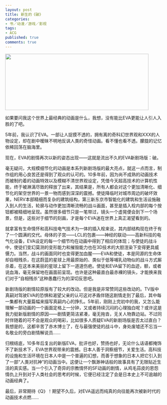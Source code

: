 ```yaml
---
layout: post
title: 新生的《破》
categories:
- 书／动漫／游戏／影视
tags:
- ACG
published: true
comments: true
---
```

<p><a href="http://trowa.org/wp-content/media/2010/06/AdvanceText.jpg"><img class="alignnone size-full wp-image-714" title="Evangelion 2.22 Logo" src="http://trowa.org/wp-content/media/2010/06/AdvanceText.jpg" alt="" width="461" height="181" /></a></p>

<p>如果要问我这个世界上最经典的动画是什么，我想，没有能比EVA更能让人引人入胜的了吧。</p>

<p>5年前，我认识了EVA。一部让人捉摸不透的，拥有离的奇科幻世界观和XXX的人物设定，却在剧中暧昧不明地反讽人类的奇怪动画。看不懂也看不透。朦胧的记忆依稀回荡在脑海里。</p>

<p>现在，EVA的剧情再次以新的姿态出现——这就是流出不久的EVA新剧场版：破。</p>

<p>毫无疑问，大规模细节化的动画是本系列新剧场版的最大亮点，就这一点而言，制作组的用心良苦还是得到了观众的认可的。10多年前，因为尚不成熟的动画技术而被制约着的动画特效以及模糊不清世界观设定，凭借今天超高技术的计算机性能，终于被淋漓尽致的释放了出来，其结果是，所有人都会对这个更加清晰化、细节化的架空世界的一景一物而感到深深的震撼。使徒降临时对城市周边的破坏效果，NERV本部精细而复杂的建筑结构，第三新东京市智能化的建筑和生活设施融入到人的生活，轮廓与动作更加清晰流畅的战斗画面，甚至是插入栓内部的每个按钮都被精细地呈现。虽然很多细节只是一笔带过，镜头一个虚晃便会到下一个场景，但是，这些对于细节的刻画，才是每个EVA迷在世界上真正渴望看到的。</p>

<p>就拿富有生命情怀和高科技电气技术为一体的插入栓来说，其内部结构现在终于有了一个圆满的交代。母体的子宫——LCL的包裹——神经的联动——高新科技的电气化设备，EVA设定的每一个细节均在动画中得到了相应的体现；与使徒的战斗中，使徒们变幻莫测的变形能力和摧毁能力也在3D技术的大胆渲染下变得更具威慑力。当然，战斗的画面同时也变得更加血腥——EVA和使徒，本是同源的生命体却自相残杀，在这蔚蓝的星球上用最原始的、类似于低等哺乳动物似的战斗方式厮杀着，在这本来美丽的星球上留下一道道伤疤。使徒和EVA留下的血迹，额，或者说血海，毫无保留地在画面前呈现。也许是这种最直白最赤裸的镜头，才能换来我们对于“自相残杀”这种愚蠢行为的深切反思吧。</p>

<p>新剧场版的剧情较原版有了较大的改动。但是我是非常赞同这些改动的。TV版中真嗣对驾驶EVA的恐惧和渴望父亲的认可这对矛盾伴随这剧情走到了最后，其中每一集都有大量篇幅来描写真嗣内心的挣扎。5年前，刚刚上完初中的我，又怎么能理解一部动画的一个画面定格上一分钟，又或者持续沉闷的心理独白呢？或许这是我力挺新版剧情的原因——剧情更简洁紧凑，毫无拖沓，无关人物靠边站。不过同时伴随着的可不会是观众的喝彩，比如很多人质疑EVA的新剧场版是否太过直白？我想是的，这都辛苦了赤木博士了，在与最强使徒的战斗中，身处废墟还不忘当一名敬业的旁白剧情解说员……</p>

<p>归根结底，10多年后复出的新版EVA，批评也好，赞扬也好，无论什么话语都掩饰不了新技术下，EVA世界观带来的震撼。日本人善于洞察细节，关爱生活。高科技的设施和生活环境在日本人中是一个普遍的幻想，而善于想象的日本人把它引入到了一部“人类对抗神”的动画当中。这便让一个飘渺神话般的故事具有了无限贴近生活的真实感。当一个引入了奇异的宗教情怀的SF动画的剧情，从鸡毛蒜皮的恩怨情仇上升到对于人类社会的思考的时候，它便已经注定了会是日本史上不可逾越的动画经典了。</p>

<p>最后，非常期待《Q》！期望不久后，对EVA遥远而纯真的向往能再次被新时代的动画技术点燃……</p>
